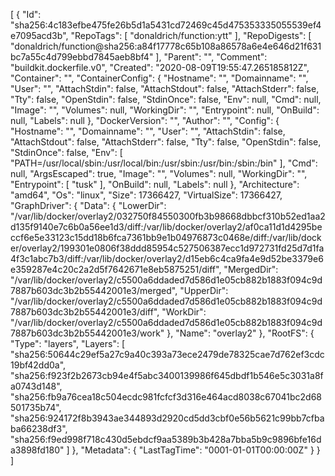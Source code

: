 [
{
"Id": "sha256:4c183efbe475fe26b5d1a5431cd72469c45d475353335055539ef4e7095acd3b",
"RepoTags": [
"donaldrich/function:ytt"
],
"RepoDigests": [
"donaldrich/function@sha256:a84f17778c65b108a86578a6e4e646d21f631bc7a55c4d799ebbd7845aeb8bf4"
],
"Parent": "",
"Comment": "buildkit.dockerfile.v0",
"Created": "2020-08-09T19:55:47.265185812Z",
"Container": "",
"ContainerConfig": {
"Hostname": "",
"Domainname": "",
"User": "",
"AttachStdin": false,
"AttachStdout": false,
"AttachStderr": false,
"Tty": false,
"OpenStdin": false,
"StdinOnce": false,
"Env": null,
"Cmd": null,
"Image": "",
"Volumes": null,
"WorkingDir": "",
"Entrypoint": null,
"OnBuild": null,
"Labels": null
},
"DockerVersion": "",
"Author": "",
"Config": {
"Hostname": "",
"Domainname": "",
"User": "",
"AttachStdin": false,
"AttachStdout": false,
"AttachStderr": false,
"Tty": false,
"OpenStdin": false,
"StdinOnce": false,
"Env": [
"PATH=/usr/local/sbin:/usr/local/bin:/usr/sbin:/usr/bin:/sbin:/bin"
],
"Cmd": null,
"ArgsEscaped": true,
"Image": "",
"Volumes": null,
"WorkingDir": "",
"Entrypoint": [
"tusk"
],
"OnBuild": null,
"Labels": null
},
"Architecture": "amd64",
"Os": "linux",
"Size": 17366427,
"VirtualSize": 17366427,
"GraphDriver": {
"Data": {
"LowerDir": "/var/lib/docker/overlay2/032750f84550300fb3b98668dbbcf310b52ed1aa2d135f9140e7c6b0a56ee1d3/diff:/var/lib/docker/overlay2/af0ca11d1d4295beccf6e5e33123c15dd18b6fca7361bb9e1b04976873c0468e/diff:/var/lib/docker/overlay2/199301e0806f38ddd85954c527506387ecc1d972731fd25d7d1fa4f3c1abc7b3/diff:/var/lib/docker/overlay2/d15eb6c4ca9fa4e9d52be3379e6e359287e4c20c2a2d5f7642671e8eb5875251/diff",
"MergedDir": "/var/lib/docker/overlay2/c5500a6ddaded7d586d1e05cb882b1883f094c9d7887b603dc3b2b55442001e3/merged",
"UpperDir": "/var/lib/docker/overlay2/c5500a6ddaded7d586d1e05cb882b1883f094c9d7887b603dc3b2b55442001e3/diff",
"WorkDir": "/var/lib/docker/overlay2/c5500a6ddaded7d586d1e05cb882b1883f094c9d7887b603dc3b2b55442001e3/work"
},
"Name": "overlay2"
},
"RootFS": {
"Type": "layers",
"Layers": [
"sha256:50644c29ef5a27c9a40c393a73ece2479de78325cae7d762ef3cdc19bf42dd0a",
"sha256:f923f2b2673cb94e4f5abc3400139986f645dbdf1b546e5c3031a8fa0743d148",
"sha256:fb9a76cea18c504ecdc981fcfcf3d316e464acd8038c67041bc2d68501735b74",
"sha256:924172f8b3943ae344893d2920cd5dd3cbf0e56b5621c99bb7cfbaba66238df3",
"sha256:f9ed998f718c430d5ebdcf9aa5389b3b428a7bba5b9c9896bfe16da3898fd180"
]
},
"Metadata": {
"LastTagTime": "0001-01-01T00:00:00Z"
}
}
]
